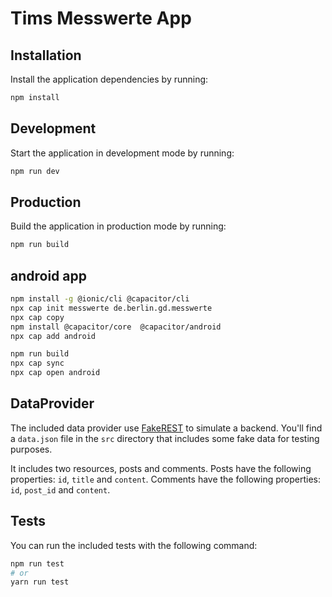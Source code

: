 # Tims Messwerte App

## Installation

Install the application dependencies by running:

```sh
npm install
```

## Development

Start the application in development mode by running:

```sh
npm run dev
```

## Production

Build the application in production mode by running:

```sh
npm run build
```

## android app

```sh
npm install -g @ionic/cli @capacitor/cli
npx cap init messwerte de.berlin.gd.messwerte
npx cap copy
npm install @capacitor/core  @capacitor/android
npx cap add android       

npm run build
npx cap sync 
npx cap open android
```


## DataProvider

The included data provider use [FakeREST](https://github.com/marmelab/fakerest) to simulate a backend.
You'll find a `data.json` file in the `src` directory that includes some fake data for testing purposes.

It includes two resources, posts and comments.
Posts have the following properties: `id`, `title` and `content`.
Comments have the following properties: `id`, `post_id` and `content`.

## Tests

You can run the included tests with the following command:

```sh
npm run test
# or
yarn run test
```
